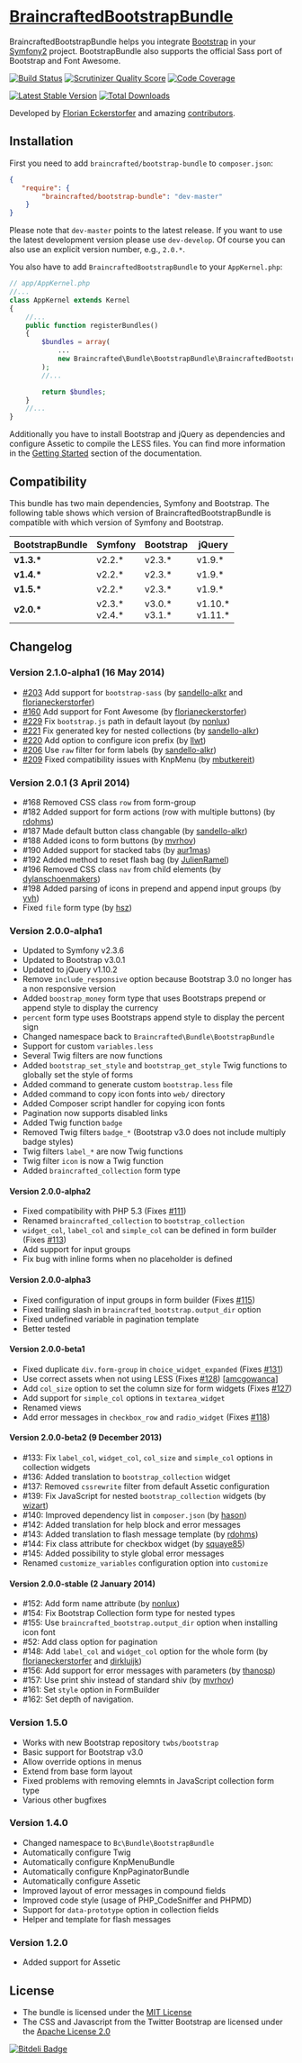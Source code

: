 [BraincraftedBootstrapBundle](http://bootstrap.braincrafted.com)
=================

BraincraftedBootstrapBundle helps you integrate [Bootstrap](http://getbootstrap.com) in your [Symfony2](http://symfony.com) project. BootstrapBundle also supports the official Sass port of Bootstrap and Font Awesome.

[![Build Status](https://secure.travis-ci.org/braincrafted/bootstrap-bundle.png)](http://travis-ci.org/braincrafted/bootstrap-bundle)
[![Scrutinizer Quality Score](https://scrutinizer-ci.com/g/braincrafted/bootstrap-bundle/badges/quality-score.png?s=28e07378182fddc3cdf2c764437a72b6eaf55a45)](https://scrutinizer-ci.com/g/braincrafted/bootstrap-bundle/)
[![Code Coverage](https://scrutinizer-ci.com/g/braincrafted/bootstrap-bundle/badges/coverage.png?s=6258b68071860a349841a0450f39e7cc6ad5da23)](https://scrutinizer-ci.com/g/braincrafted/bootstrap-bundle/)

[![Latest Stable Version](https://poser.pugx.org/braincrafted/bootstrap-bundle/v/stable.png)](https://packagist.org/packages/braincrafted/bootstrap-bundle)
[![Total Downloads](https://poser.pugx.org/braincrafted/bootstrap-bundle/downloads.png)](https://packagist.org/packages/braincrafted/bootstrap-bundle)

Developed by [Florian Eckerstorfer](http://florian.ec) and amazing [contributors](https://github.com/braincrafted/bootstrap-bundle/contributors).


Installation
------------

First you need to add `braincrafted/bootstrap-bundle` to `composer.json`:

```json
{
   "require": {
        "braincrafted/bootstrap-bundle": "dev-master"
    }
}
```

Please note that `dev-master` points to the latest release. If you want to use the latest development version please use `dev-develop`. Of course you can also use an explicit version number, e.g., `2.0.*`.

You also have to add `BraincraftedBootstrapBundle` to your `AppKernel.php`:

```php
// app/AppKernel.php
//...
class AppKernel extends Kernel
{
    //...
    public function registerBundles()
    {
        $bundles = array(
            ...
            new Braincrafted\Bundle\BootstrapBundle\BraincraftedBootstrapBundle()
        );
        //...

        return $bundles;
    }
    //...
}
```
Additionally you have to install Bootstrap and jQuery as dependencies and configure Assetic to compile the LESS files. You can find more information in the [Getting Started](http://bootstrap.braincrafted.com/getting-started.html) section of the documentation.


Compatibility
-------------

This bundle has two main dependencies, Symfony and Bootstrap. The following table shows which version of BraincraftedBootstrapBundle is compatible with which version of Symfony and Bootstrap.

<table>
    <thead>
        <tr>
            <th>BootstrapBundle</th>
            <th>Symfony</th>
            <th>Bootstrap</th>
            <th>jQuery</th>
        </tr>
    </thead>
    <tbody>
        <tr>
            <td><strong>v1.3.*</strong></td>
            <td>v2.2.*</td>
            <td>v2.3.*</td>
            <td>v1.9.*</td>
        </tr>
        <tr>
            <td><strong>v1.4.*</strong></td>
            <td>v2.2.*</td>
            <td>v2.3.*</td>
            <td>v1.9.*</td>
        </tr>
        <tr>
            <td><strong>v1.5.*</strong></td>
            <td>v2.2.*</td>
            <td>v2.3.*</td>
            <td>v1.9.*</td>
        </tr>
        <tr>
            <td><strong>v2.0.*</strong></td>
            <td>v2.3.*<br>v2.4.*</td>
            <td>v3.0.*<br>v3.1.*</td>
            <td>v1.10.*<br>v1.11.*</td>
        </tr>
    </tbody>
</table>


Changelog
---------

### Version 2.1.0-alpha1 (16 May 2014)

- [#203](https://github.com/braincrafted/bootstrap-bundle/issues/203) Add support for `bootstrap-sass` (by [sandello-alkr](https://github.com/sandello-alkr) and [florianeckerstorfer](https://github.com/florianeckerstorfer))
- [#160](https://github.com/braincrafted/bootstrap-bundle/issues/160) Add support for Font Awesome (by [florianeckerstorfer](https://github.com/florianeckerstorfer))
- [#229](https://github.com/braincrafted/bootstrap-bundle/pull/229) Fix `bootstrap.js` path in default layout (by [nonlux](https://github.com/nonlux))
- [#221](https://github.com/braincrafted/bootstrap-bundle/issues/221) Fix generated key for nested collections (by [sandello-alkr](https://github.com/sandello-alkr))
- [#220](https://github.com/braincrafted/bootstrap-bundle/pull/220) Add option to configure icon prefix (by [llwt](https://github.com/llwt))
- [#206](https://github.com/braincrafted/bootstrap-bundle/issues/206) Use `raw` filter for form labels (by [sandello-alkr](https://github.com/sandello-alkr))
- [#209](https://github.com/braincrafted/bootstrap-bundle/issues/209) Fixed compatibility issues with KnpMenu (by [mbutkereit](https://github.com/mbutkereit))

### Version 2.0.1 (3 April 2014)

- #168 Removed CSS class `row` from form-group
- #182 Added support for form actions (row with multiple buttons) (by [rdohms](https://github.com/rdohms))
- #187 Made default button class changable (by [sandello-alkr](https://github.com/sandello-alkr))
- #188 Added icons to form buttons (by [mvrhov](https://github.com/mvrhov))
- #190 Added support for stacked tabs (by [aur1mas](https://github.com/aur1mas))
- #192 Added method to reset flash bag (by [JulienRamel](https://github.com/JulienRamel))
- #196 Removed CSS class `nav` from child elements (by [dylanschoenmakers](https://github.com/dylanschoenmakers))
- #198 Added parsing of icons in prepend and append input groups (by [yvh](https://github.com/yvh))
- Fixed `file` form type (by [hsz](https://github.com/hsz))

### Version 2.0.0-alpha1

- Updated to Symfony v2.3.6
- Updated to Bootstrap v3.0.1
- Updated to jQuery v1.10.2
- Remove `include_responsive` option because Bootstrap 3.0 no longer has a non responsive version
- Added `boostrap_money` form type that uses Bootstraps prepend or append style to display the currency
- `percent` form type uses Bootstraps append style to display the percent sign
- Changed namespace back to `Braincrafted\Bundle\BootstrapBundle`
- Support for custom `variables.less`
- Several Twig filters are now functions
- Added `bootstrap_set_style` and `bootstrap_get_style` Twig functions to globally set the style of forms
- Added command to generate custom `bootstrap.less` file
- Added command to copy icon fonts into `web/` directory
- Added Composer script handler for copying icon fonts
- Pagination now supports disabled links
- Added Twig function `badge`
- Removed Twig filters `badge_*` (Bootstrap v3.0 does not include multiply badge styles)
- Twig filters `label_*` are now Twig functions
- Twig filter `icon` is now a Twig function
- Added `braincrafted_collection` form type

#### Version 2.0.0-alpha2

- Fixed compatibility with PHP 5.3 (Fixes [#111](https://github.com/braincrafted/bootstrap-bundle/issues/111))
- Renamed `braincrafted_collection` to `bootstrap_collection`
- `widget_col`, `label_col` and `simple_col` can be defined in form builder (Fixes [#113](https://github.com/braincrafted/bootstrap-bundle/issues/113))
- Add support for input groups
- Fix bug with inline forms when no placeholder is defined

#### Version 2.0.0-alpha3

- Fixed configuration of input groups in form builder (Fixes [#115](https://github.com/braincrafted/bootstrap-bundle/issues/115))
- Fixed trailing slash in `braincrafted_bootstrap.output_dir` option
- Fixed undefined variable in pagination template
- Better tested

#### Version 2.0.0-beta1

- Fixed duplicate `div.form-group` in `choice_widget_expanded` (Fixes [#131](https://github.com/braincrafted/bootstrap-bundle/issues/131))
- Use correct assets when not using LESS (Fixes [#128](https://github.com/braincrafted/bootstrap-bundle/issues/128)) [[amcgowanca](https://github.com/amcgowanca)]
- Add `col_size` option to set the column size for form widgets (Fixes [#127](https://github.com/braincrafted/bootstrap-bundle/issues/127))
- Add support for `simple_col` options in `textarea_widget`
- Renamed views
- Add error messages in `checkbox_row` and `radio_widget` (Fixes [#118](https://github.com/braincrafted/bootstrap-bundle/issues/118))

#### Version 2.0.0-beta2 (9 December 2013)

- #133: Fix `label_col`, `widget_col`, `col_size` and `simple_col` options in collection widgets
- #136: Added translation to `bootstrap_collection` widget
- #137: Removed `cssrewrite` filter from default Assetic configuration
- #139: Fix JavaScript for nested `bootstrap_collection` widgets (by [wizart](https://github.com/wizart))
- #140: Improved dependency list in `composer.json` (by [hason](https://github.com/hason))
- #142: Added translation for help block and error messages
- #143: Added translation to flash message template (by [rdohms](https://github.com/rdohms))
- #144: Fix class attribute for checkbox widget (by [squaye85](https://github.com/squaye85))
- #145: Added possibility to style global error messages
- Renamed `customize_variables` configuration option into `customize`

#### Version 2.0.0-stable (2 January 2014)

- #152: Add form name attribute (by [nonlux](https://github.com/nonlux))
- #154: Fix Bootstrap Collection form type for nested types
- #155: Use `braincrafted_bootstrap.output_dir` option when installing icon font
- #52: Add class option for pagination
- #148: Add `label_col` and `widget_col` option for the whole form (by [florianeckerstorfer](https://github.com/florianeckerstorfer) and [dirkluijk](https://github.com/dirkluijk))
- #156: Add support for error messages with parameters (by [thanosp](https://github.com/thanosp))
- #157: Use print shiv instead of standard shiv (by [mvrhov](https://github.com/mvrhov))
- #161: Set `style` option in FormBuilder
- #162: Set depth of navigation.

### Version 1.5.0

- Works with new Bootstrap repository `twbs/bootstrap`
- Basic support for Bootstrap v3.0
- Allow override options in menus
- Extend from base form layout
- Fixed problems with removing elemnts in JavaScript collection form type
- Various other bugfixes

### Version 1.4.0

- Changed namespace to `Bc\Bundle\BootstrapBundle`
- Automatically configure Twig
- Automatically configure KnpMenuBundle
- Automatically configure KnpPaginatorBundle
- Automatically configure Assetic
- Improved layout of error messages in compound fields
- Improved code style (usage of PHP_CodeSniffer and PHPMD)
- Support for `data-prototype` option in collection fields
- Helper and template for flash messages

### Version 1.2.0

- Added support for Assetic


License
-------

- The bundle is licensed under the [MIT License](http://opensource.org/licenses/MIT)
- The CSS and Javascript from the Twitter Bootstrap are licensed under the [Apache License 2.0](http://www.apache.org/licenses/LICENSE-2.0)


[![Bitdeli Badge](https://d2weczhvl823v0.cloudfront.net/braincrafted/bootstrap-bundle/trend.png)](https://bitdeli.com/free "Bitdeli Badge")
